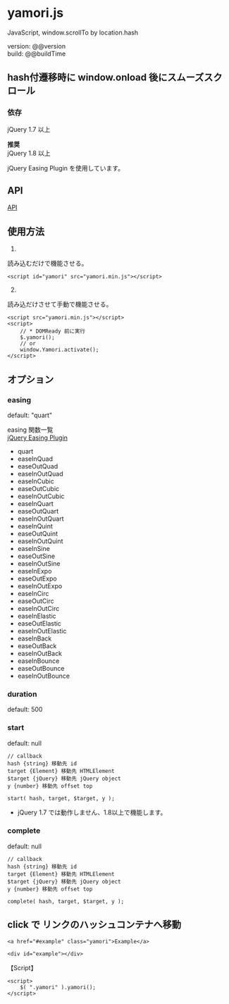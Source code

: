 # yamori.js
JavaScript, window.scrollTo by location.hash

version: @@version  
build: @@buildTime

## hash付遷移時に window.onload 後にスムーズスクロール

### 依存
jQuery 1.7 以上  

<b>推奨</b>  
jQuery 1.8 以上

jQuery Easing Plugin を使用しています。

## API
[API](http://taikiken.github.io/yamori.js/)

## 使用方法
1.
読み込むだけで機能させる。

    <script id="yamori" src="yamori.min.js"></script>

2.
読み込だけさせて手動で機能させる。

    <script src="yamori.min.js"></script>
    <script>
        // * DOMReady 前に実行
        $.yamori();
        // or
        window.Yamori.activate();
    </script>
    
## オプション

### easing

default: "quart"

easing 関数一覧  
[jQuery Easing Plugin](http://gsgd.co.uk/sandbox/jquery/easing/)

<ul>
<li>quart</li>
<li>easeInQuad</li>
<li>easeOutQuad</li>
<li>easeInOutQuad</li>
<li>easeInCubic</li>
<li>easeOutCubic</li>
<li>easeInOutCubic</li>
<li>easeInQuart</li>
<li>easeOutQuart</li>
<li>easeInOutQuart</li>
<li>easeInQuint</li>
<li>easeOutQuint</li>
<li>easeInOutQuint</li>
<li>easeInSine</li>
<li>easeOutSine</li>
<li>easeInOutSine</li>
<li>easeInExpo</li>
<li>easeOutExpo</li>
<li>easeInOutExpo</li>
<li>easeInCirc</li>
<li>easeOutCirc</li>
<li>easeInOutCirc</li>
<li>easeInElastic</li>
<li>easeOutElastic</li>
<li>easeInOutElastic</li>
<li>easeInBack</li>
<li>easeOutBack</li>
<li>easeInOutBack</li>
<li>easeInBounce</li>
<li>easeOutBounce</li>
<li>easeInOutBounce</li>
</ul>

### duration

default: 500

### start

default: null

    // callback
    hash {string} 移動先 id
    target {Element} 移動先 HTMLElement
    $target {jQuery} 移動先 jQuery object
    y {number} 移動先 offset top
    
    start( hash, target, $target, y );

* jQuery 1.7 では動作しません、1.8以上で機能します。

### complete

default: null

    // callback
    hash {string} 移動先 id
    target {Element} 移動先 HTMLElement
    $target {jQuery} 移動先 jQuery object
    y {number} 移動先 offset top
    
    complete( hash, target, $target, y );

## click で リンクのハッシュコンテナへ移動

    <a href="#example" class="yamori">Example</a>
    
    <div id="example"></div>
    
【Script】

    <script>
        $( ".yamori" ).yamori();
    </script>